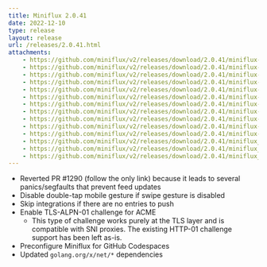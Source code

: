 ```yaml
---
title: Miniflux 2.0.41
date: 2022-12-10
type: release
layout: release
url: /releases/2.0.41.html
attachments:
    - https://github.com/miniflux/v2/releases/download/2.0.41/miniflux-darwin-amd64
    - https://github.com/miniflux/v2/releases/download/2.0.41/miniflux-darwin-arm64
    - https://github.com/miniflux/v2/releases/download/2.0.41/miniflux-freebsd-amd64
    - https://github.com/miniflux/v2/releases/download/2.0.41/miniflux-linux-amd64
    - https://github.com/miniflux/v2/releases/download/2.0.41/miniflux-linux-arm64
    - https://github.com/miniflux/v2/releases/download/2.0.41/miniflux-linux-armv5
    - https://github.com/miniflux/v2/releases/download/2.0.41/miniflux-linux-armv6
    - https://github.com/miniflux/v2/releases/download/2.0.41/miniflux-linux-armv7
    - https://github.com/miniflux/v2/releases/download/2.0.41/miniflux-openbsd-amd64
    - https://github.com/miniflux/v2/releases/download/2.0.41/miniflux-windows-amd64
    - https://github.com/miniflux/v2/releases/download/2.0.41/miniflux-2.0.41-1.0.x86_64.rpm
    - https://github.com/miniflux/v2/releases/download/2.0.41/miniflux_2.0.41_amd64.deb
    - https://github.com/miniflux/v2/releases/download/2.0.41/miniflux_2.0.41_arm64.deb
    - https://github.com/miniflux/v2/releases/download/2.0.41/miniflux_2.0.41_armhf.deb
---
```


* Reverted PR #1290 (follow the only link) because it leads to several panics/segfaults that prevent feed updates
* Disable double-tap mobile gesture if swipe gesture is disabled
* Skip integrations if there are no entries to push
* Enable TLS-ALPN-01 challenge for ACME
    - This type of challenge works purely at the TLS layer and is compatible
    with SNI proxies. The existing HTTP-01 challenge support has been left
    as-is.
* Preconfigure Miniflux for GitHub Codespaces
* Updated `golang.org/x/net/*` dependencies

